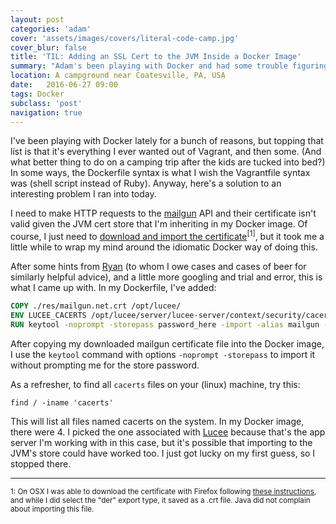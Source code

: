```yaml
---
layout: post
categories: 'adam'
cover: 'assets/images/covers/literal-code-camp.jpg'
cover_blur: false
title: 'TIL: Adding an SSL Cert to the JVM Inside a Docker Image'
summary: "Adam's been playing with Docker and had some trouble figuring out a cert issue, so he's blogging the solution for future googlers."
location: A campground near Coatesville, PA, USA
date:   2016-06-27 09:00
tags: Docker
subclass: 'post'
navigation: true
---
```


I've been playing with Docker lately for a bunch of reasons, but topping that list is that it's everything I ever wanted out of Vagrant, and then some. (And what better thing to do on a camping trip after the kids are tucked into bed?) In some ways, the Dockerfile syntax is what I wish the Vagrantfile syntax was (shell script instead of Ruby). Anyway, here's a solution to an interesting problem I ran into today.

I need to make HTTP requests to the [mailgun][mailgun] API and their certificate isn't valid given the JVM cert store that I'm inheriting in my Docker image. Of course, I just need to [download and import the certificate][cert]<sup>\[1\]</sup>, but it took me a little while to wrap my mind around the idiomatic Docker way of doing this.

After some hints from [Ryan][rg] (to whom I owe cases and cases of beer for similarly helpful advice), and a little more googling and trial and error, this is what I came up with. In my Dockerfile, I've added:

```Dockerfile
COPY ./res/mailgun.net.crt /opt/lucee/
ENV LUCEE_CACERTS /opt/lucee/server/lucee-server/context/security/cacerts
RUN keytool -noprompt -storepass password_here -import -alias mailgun -keystore ${LUCEE_CACERTS} -file /opt/lucee/mailgun.net.crt
```

After copying my downloaded mailgun certificate file into the Docker image, I use the `keytool` command with options `-noprompt -storepass` to import it without prompting me for the store password.

As a refresher, to find all `cacerts` files on your (linux) machine, try this:

```
find / -iname 'cacerts'
```

This will list all files named cacerts on the system. In my Docker image, there were 4. I picked the one associated with [Lucee][lucee] because that's the app server I'm working with in this case, but it's possible that importing to the JVM's store could have worked too. I just got lucky on my first guess, so I stopped there.

---
<small>1: On OSX I was able to download the certificate with Firefox following [these instructions][cert], and while I did select the "der" export type, it saved as a .crt file. Java did not complain about importing this file.</small>

[mailgun]: https://mailgun.com/app/dashboard
[lucee]: http://lucee.org/
[rg]: http://ryanguill.com/
[cert]: http://stackoverflow.com/a/36427118/751
